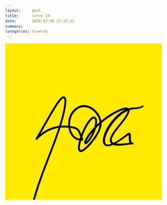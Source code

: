 ```yaml
---
layout:     post
title:      curve 10
date:       2016-07-08 23:33:32
summary:    
categories: drawing
---
```

![curve 10](/images/diary/curve-10.png "na")
